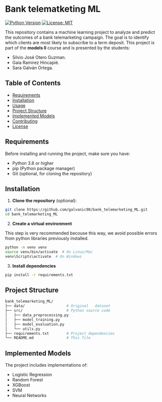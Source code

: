 # Bank telematketing ML

[![Python Version](https://img.shields.io/badge/python-3.8%2B-blue)](https://www.python.org/)
[![License: MIT](https://img.shields.io/badge/License-MIT-yellow.svg)](https://opensource.org/licenses/MIT)


This repository contains a machine learning project to analyze and predict the outcomes of a bank telemarketing campaign. The goal is to identify which clients are most likely to subscribe to a term deposit. This project is part of the **models II** course and is presented by the students:

- Silvio José Otero Guzman.
- Gaia Ramirez Hincapié.
- Sara Galván Ortega.

## Table of Contents
- [Requirements](#requirements)
- [Installation](#installation)
- [Usage](#usage)
- [Project Structure](#project-structure)
- [Implemented Models](#implemented-models)
- [Contributing](#contributing)
- [License](#license)

## Requirements

Before installing and running the project, make sure you have:

- Python 3.8 or higher
- pip (Python package manager)
- Git (optional, for cloning the repository)

## Installation

1. **Clone the repository** (optional):

```bash
git clone https://github.com/galvanic90/bank_telemarketing_ML.git
cd bank_telemarketing_ML 

```

2. **Create a virtual environment**

This step is very recommended becouse this way, we avoid possible errors from python libraries previously installed.

```bash
python -m venv venv
source venv/bin/activate  # On Linux/Mac
venv\Scripts\activate  # On Windows
```

3. **Install dependencies**
```bash
pip install -r requirements.txt
```

## Project Structure

```bash
bank_telemarketing_ML/
├── data/                   # Original   dataset             
├── src/                    # Python source code
│   ├── data_preprocessing.py
│   ├── model_training.py
│   ├── model_evaluation.py
│   └── utils.py
├── requirements.txt        # Project dependencies
└── README.md               # This file
```

## Implemented Models

The project includes implementations of:

* Logistic Regression
* Random Forest
* XGBoost
* SVM
* Neural Networks